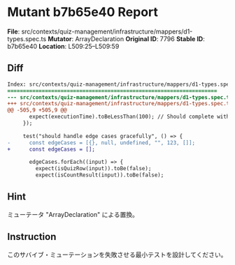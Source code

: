 # Mutant b7b65e40 Report

**File**: src/contexts/quiz-management/infrastructure/mappers/d1-types.spec.ts
**Mutator**: ArrayDeclaration
**Original ID**: 7796
**Stable ID**: b7b65e40
**Location**: L509:25–L509:59

## Diff

```diff
Index: src/contexts/quiz-management/infrastructure/mappers/d1-types.spec.ts
===================================================================
--- src/contexts/quiz-management/infrastructure/mappers/d1-types.spec.ts	original
+++ src/contexts/quiz-management/infrastructure/mappers/d1-types.spec.ts	mutated #7796
@@ -505,9 +505,9 @@
       expect(executionTime).toBeLessThan(100); // Should complete within 100ms
     });
 
     test("should handle edge cases gracefully", () => {
-      const edgeCases = [{}, null, undefined, "", 123, []];
+      const edgeCases = [];
 
       edgeCases.forEach((input) => {
         expect(isQuizRow(input)).toBe(false);
         expect(isCountResult(input)).toBe(false);
```

## Hint

ミューテータ "ArrayDeclaration" による置換。

## Instruction

このサバイブ・ミューテーションを失敗させる最小テストを設計してください。
